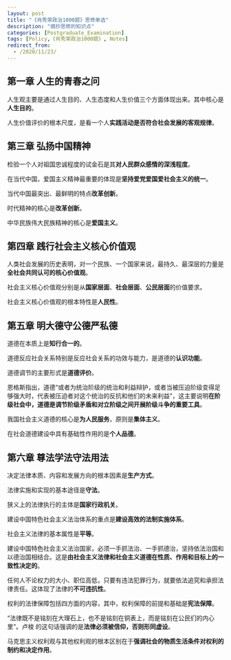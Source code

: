 ```yaml
---
layout: post
title: "《肖秀荣政治1000题》思修单选"
description: "摘抄思修的知识点"
categories: [Postgraduate_Examination]
tags: [Policy,《肖秀荣政治1000题》, Notes]
redirect_from:
  - /2020/11/23/
---
```


## 第一章 人生的青春之问

人生观主要是通过人生目的、人生态度和人生价值三个方面体现出来。其中核心是**人生目的**。

人生价值评价的根本尺度，是看一个人**实践活动是否符合社会发展的客观规律**。

## 第三章 弘扬中国精神

检验一个人对祖国忠诚程度的试金石是其**对人民群众感情的深浅程度**。

在当代中国，爱国主义精神最重要的体现是**坚持爱党爱国爱社会主义的统一**。

当代中国最突出、最鲜明的特点**改革创新**。

时代精神的核心是**改革创新**。

中华民族伟大民族精神的核心是**爱国主义**。

## 第四章 践行社会主义核心价值观

人类社会发展的历史表明，对一个民族、一个国家来说，最持久、最深层的力量是**全社会共同认可的核心价值观**。

社会主义核心价值观分别是从**国家层面**、**社会层面**、**公民层面**的价值要求。

社会主义核心价值观的根本特性是**人民性**。

## 第五章 明大德守公德严私德

道德在本质上是**知行合一的**。

道德反应社会关系特别是反应社会关系的功效与能力，是道德的**认识功能**。

道德调节的主要形式是**道德评价**。

恩格斯指出，道德“或者为统治阶级的统治和利益辩护，或者当被压迫阶级变得足够强大时，代表被压迫者对这个统治的反抗和他们的未来利益”，这主要说明**在阶级社会中，道德是调节阶级矛盾和对立阶级之间开展阶级斗争的重要工具**。

我国社会主义道德的核心是**为人民服务**，原则是**集体主义**。

在社会道德建设中具有基础性作用的是**个人品德**。

## 第六章 尊法学法守法用法

决定法律本质、内容和发展方向的根本因素是**生产方式**。

法律实施和实现的基本途径是**守法**。

狭义上的法律执行的主体是**国家行政机关**。

建设中国特色社会主义法治体系的重点是**建设高效的法制实施体系**。

社会主义法律的基本属性是**平等**。

建设中国特色社会主义法治国家，必须一手抓法治、一手抓德治，坚持依法治国和以德治国相结合。这是**由社会主义法律和社会主义道德在性质、作用和目标上的一致性决定的**。

任何人不论权力的大小、职位高低，只要有违法犯罪行为，就要依法追究和承担法律责任。这体现了法律的**不可违抗性**。

权利的法律保障包括四方面的内容，其中，权利保障的前提和基础是**宪法保障**。

“法律既不是铭刻在大理石上，也不是铭刻在铜表上，而是铭刻在公民们的内心里”。卢梭 的这句话强调的是**法律必须被信仰，否则形同虚设**。

马克思主义权利观与其他权利观的根本区别在于**强调社会的物质生活条件对权利的制约和决定作用**。
